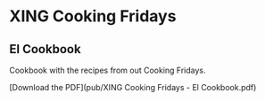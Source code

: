 # XING Cooking Fridays
## El Cookbook

Cookbook with the recipes from out Cooking Fridays.

[Download the PDF](pub/XING Cooking Fridays - El Cookbook.pdf)
